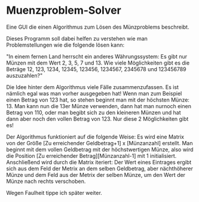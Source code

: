 Muenzproblem-Solver
===================

Eine GUI die einen Algorithmus zum Lösen des Münzproblems beschreibt. 

Dieses Programm soll dabei helfen zu verstehen wie man Problemstellungen wie die folgende lösen kann:

"In einem fernen Land herrscht ein anderes Währungssystem: Es gibt nur Münzen mit dem Wert 2, 3, 5, 7 und 13.
Wie viele Möglichkeiten gibt es die Beträge 12, 123, 1234, 12345, 123456, 1234567, 2345678 und 123456789 auszuzahlen?"

Die Idee hinter dem Algorithmus viele Fälle zusammenzufassen. Es ist nämlich egal was man vorher ausgegeben hat! Wenn man zum Beispiel einen Betrag von 123 hat, so stehen beginnt man mit der höchsten Münze: 13. Man kann nun die 13er Münze verwenden, dann hat man nurnoch einen Betrag von 110, oder man begibt sich zu den kleineren Münzen und hat dann aber noch den vollen Betrag von 123. Nur diese 2 Möglichkeiten gibt es!

Der Algorithmus funktioniert auf die folgende Weise: Es wird eine Matrix von der Größe [Zu erreichender Geldbetrag+1] x [Münzanzahl] erstellt. Man beginnt mit dem vollen Geldbetrag mit der höchstwertigen Münze, also wird die Position [Zu erreichender Betrag][Münzanzahl-1] mit 1 initialisiert. Anschließend wird durch die Matrix iteriert: Der Wert eines Eintrages ergibt sich aus dem Feld der Metrix an dem selben Geldbetrag, aber nächthöherer Münze und dem Feld aus der Metrix der selben Münze, um den Wert der Münze nach rechts verschoben.

Wegen Faulheit tippe ich später weiter.
